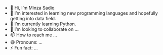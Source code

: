 - 👋 Hi, I’m Minza Sadiq
- 👀 I’m interested in learning new programming languages and hopefully getting into data field.
- 🌱 I’m currently learning Python.
- 💞️ I’m looking to collaborate on ...
- 📫 How to reach me ...
- 😄 Pronouns: ...
- ⚡ Fun fact: ...

<!---
M1nza/M1nza is a ✨ special ✨ repository because its `README.md` (this file) appears on your GitHub profile.
You can click the Preview link to take a look at your changes.
--->
